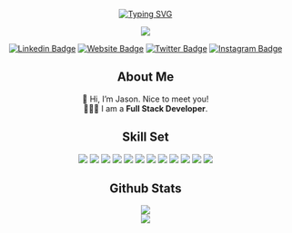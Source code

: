 <div align="center">

[![Typing SVG](https://readme-typing-svg.herokuapp.com?font=Georgia&size=25&center=true&lines=Hello!+My+name+is+Jason+Zeng;I+am+a+Software+Engineer;Nice+to+meet+you)](https://git.io/typing-svg)


![](https://komarev.com/ghpvc/?username=mister-zeng)

[![Linkedin Badge](https://img.shields.io/badge/-LinkedIn-0e76a8?style=flat-square&logo=Linkedin&logoColor=white)](https://www.linkedin.com/in/misterzeng/)
[![Website Badge](https://img.shields.io/badge/Website-3b5998?style=flat-square&logo=google-chrome&logoColor=white)](https://mister-zeng.github.io/Portfolio-Website/)
[![Twitter Badge](https://img.shields.io/badge/-Twitter-00acee?style=flat-square&logo=Twitter&logoColor=white)](https://www.twitter.com/misterzeng)
[![Instagram Badge](https://img.shields.io/badge/-Instagram-e4405f?style=flat-square&logo=Instagram&logoColor=white)](https://instagram.com/misterzeng/)

## About Me
 👋 Hi, I’m Jason. Nice to meet you!
 <br />
 🧑🏻‍💻 I am a <b>Full Stack Developer</b>. 

## Skill Set
<img src="https://img.icons8.com/color/30/000000/html-5--v1.png"/>
 <img src="https://img.icons8.com/color/30/000000/css3.png"/>
 <img src="https://img.icons8.com/color/30/000000/javascript--v1.png"/>
 <img src="https://img.icons8.com/color/30/000000/react-native.png"/>
 <img src="https://img.icons8.com/fluency/30/000000/node-js.png"/>
 <img src="https://i.ibb.co/7XyhCt8/icons8-rectangular-30.png"/>
 <img src="https://img.icons8.com/color/30/000000/git.png"/>
 <img src="https://img.icons8.com/nolan/30/api-settings.png"/>
 <img src="https://img.icons8.com/color/30/000000/mongodb.png"/>
 <img src="https://img.icons8.com/color/30/000000/bootstrap.png"/>
 <img src="https://img.icons8.com/color/30/undefined/material-ui.png"/>
 <img src="https://img.icons8.com/external-tal-revivo-color-tal-revivo/24/undefined/external-postman-is-the-only-complete-api-development-environment-logo-color-tal-revivo.png"/>

## Github Stats
<img src="https://github-readme-stats.vercel.app/api?username=mister-zeng&show_icons=true&theme=dracula" />
<br />
<img src="https://github-readme-stats.vercel.app/api/top-langs/?username=mister-zeng&layout=compact" />
</div>
